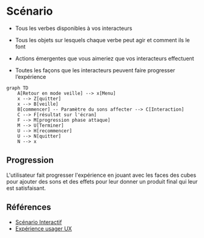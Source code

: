 # Scénario

<!-- Ici mettre tous les documents et références concernant la scéanrisation de l'expérience   -->

* Tous les verbes disponibles à vos interacteurs

* Tous les objets sur lesquels chaque verbe peut agir et comment ils le font

* Actions émergentes que vous aimeriez que vos interacteurs effectuent

* Toutes les façons que les interacteurs peuvent faire progresser l’expérience

```mermaid
graph TD
    A[Retour en mode veille] --> x[Menu]
    x --> Z[quitter]
    x --> B[veille]
    B[commencer] -- Paramètre du sons affecter --> C[Interaction]
    C --> F[résultat sur l'écran]
    F --> M[progression phase attaque]
    M --> U[Terminer]
    U --> H[recommencer]
    U --> N[quitter]
    N --> x
```

## Progression
L'utilisateur fait progresser l'expérience en jouant avec les faces des cubes pour ajouter des sons et des effets pour leur donner un produit final qui leur est satisfaisant.

## Références

* [Scénario Interactif](https://tim-montmorency.com/582523-gestion/#/contenus/2_scenarisation/20_scenario/20_interactif/)
* [Expérience usager UX](https://tim-montmorency.com/582523-gestion/#/contenus/2_scenarisation/20_scenario/40_ux/)

